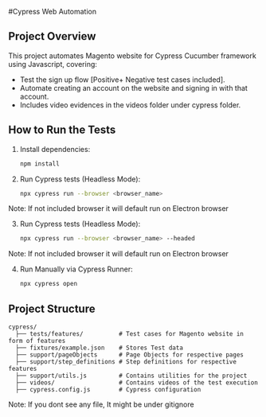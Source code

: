 #Cypress Web Automation 

## Project Overview
This project automates Magento website for Cypress Cucumber framework using Javascript, covering:
- Test the sign up flow [Positive+ Negative test cases included].
- Automate creating an account on the website and signing in with that account.
- Includes video evidences in the videos folder under cypress folder.

## How to Run the Tests
1. Install dependencies:
   ```sh
   npm install

2. Run Cypress tests (Headless Mode):
   ```sh
   npx cypress run --browser <browser_name>
Note: If not included browser it will default run on Electron browser

3. Run Cypress tests (Headless Mode):
   ```sh
   npx cypress run --browser <browser_name> --headed
Note: If not included browser it will default run on Electron browser

4. Run Manually via Cypress Runner:
   ```sh
   npx cypress open

## Project Structure

```
cypress/
  ├── tests/features/          # Test cases for Magento website in form of features
  ├── fixtures/example.json    # Stores Test data
  ├── support/pageObjects      # Page Objects for respective pages
  ├── support/step_definitions # Step definitions for respective features
  ├── support/utils.js         # Contains utilities for the project
  ├── videos/                  # Contains videos of the test execution
  ├── cypress.config.js        # Cypress configuration
```
Note: If you dont see any file, It might be under gitignore
